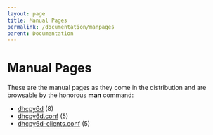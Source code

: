 ```yaml
---
layout: page
title: Manual Pages
permalink: /documentation/manpages
parent: Documentation
---
```


# Manual Pages

These are the manual pages as they come in the distribution and are browsable by the honorous **man** command:

- [dhcpy6d](https://github.com/HenriWahl/dhcpy6d/blob/master/doc/dhcpy6d.rst "dhcpy6d") (8)
- [dhcpy6d.conf](https://github.com/HenriWahl/dhcpy6d/blob/master/doc/dhcpy6d.conf.rst "dhcpy6d.conf") (5)
- [dhcpy6d-clients.conf](https://github.com/HenriWahl/dhcpy6d/blob/master/doc/dhcpy6d-clients.conf.rst "dhcpy6d-clients.conf") (5)